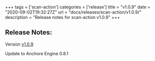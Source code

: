 +++
tags = ['scan-action']
categories = ['release']
title = "v1.0.9"
date = "2020-09-02T19:32:27Z"
url = "docs/releases/scan-action/v1.0.9/"
description = "Release notes for scan-action v1.0.9"
+++

## Release Notes:
Version [v1.0.9](https://github.com/anchore/scan-action/releases/tag/v1.0.9)

Update to Anchore Engine 0.8.1

